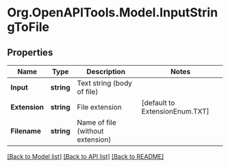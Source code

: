 
# Org.OpenAPITools.Model.InputStringToFile

## Properties

Name | Type | Description | Notes
------------ | ------------- | ------------- | -------------
**Input** | **string** | Text string (body of file) | 
**Extension** | **string** | File extension | [default to ExtensionEnum.TXT]
**Filename** | **string** | Name of file (without extension) | 

[[Back to Model list]](../README.md#documentation-for-models)
[[Back to API list]](../README.md#documentation-for-api-endpoints)
[[Back to README]](../README.md)

